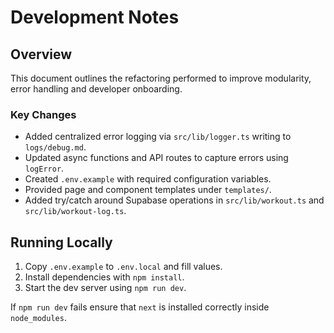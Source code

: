 # Development Notes

## Overview
This document outlines the refactoring performed to improve modularity, error handling and developer onboarding.

### Key Changes
- Added centralized error logging via `src/lib/logger.ts` writing to `logs/debug.md`.
- Updated async functions and API routes to capture errors using `logError`.
- Created `.env.example` with required configuration variables.
- Provided page and component templates under `templates/`.
- Added try/catch around Supabase operations in `src/lib/workout.ts` and `src/lib/workout-log.ts`.

## Running Locally
1. Copy `.env.example` to `.env.local` and fill values.
2. Install dependencies with `npm install`.
3. Start the dev server using `npm run dev`.

If `npm run dev` fails ensure that `next` is installed correctly inside `node_modules`.
